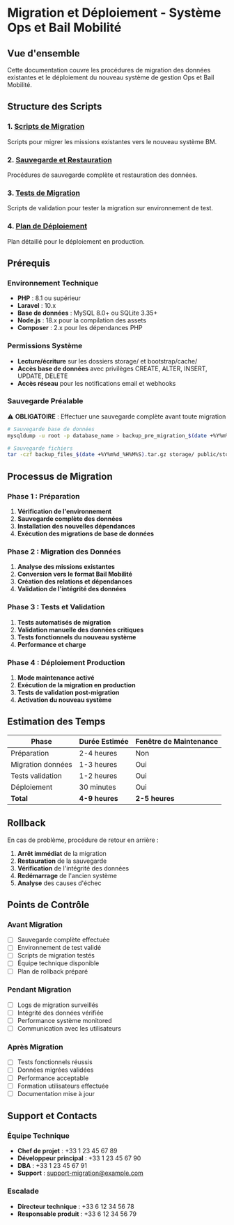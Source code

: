 # Migration et Déploiement - Système Ops et Bail Mobilité

## Vue d'ensemble

Cette documentation couvre les procédures de migration des données existantes et le déploiement du nouveau système de gestion Ops et Bail Mobilité.

## Structure des Scripts

### 1. [Scripts de Migration](./migration-scripts/)
Scripts pour migrer les missions existantes vers le nouveau système BM.

### 2. [Sauvegarde et Restauration](./backup-restore/)
Procédures de sauvegarde complète et restauration des données.

### 3. [Tests de Migration](./migration-tests/)
Scripts de validation pour tester la migration sur environnement de test.

### 4. [Plan de Déploiement](./deployment-plan.md)
Plan détaillé pour le déploiement en production.

## Prérequis

### Environnement Technique
- **PHP** : 8.1 ou supérieur
- **Laravel** : 10.x
- **Base de données** : MySQL 8.0+ ou SQLite 3.35+
- **Node.js** : 18.x pour la compilation des assets
- **Composer** : 2.x pour les dépendances PHP

### Permissions Système
- **Lecture/écriture** sur les dossiers storage/ et bootstrap/cache/
- **Accès base de données** avec privilèges CREATE, ALTER, INSERT, UPDATE, DELETE
- **Accès réseau** pour les notifications email et webhooks

### Sauvegarde Préalable
⚠️ **OBLIGATOIRE** : Effectuer une sauvegarde complète avant toute migration

```bash
# Sauvegarde base de données
mysqldump -u root -p database_name > backup_pre_migration_$(date +%Y%m%d_%H%M%S).sql

# Sauvegarde fichiers
tar -czf backup_files_$(date +%Y%m%d_%H%M%S).tar.gz storage/ public/storage/
```

## Processus de Migration

### Phase 1 : Préparation

1. **Vérification de l'environnement**
2. **Sauvegarde complète des données**
3. **Installation des nouvelles dépendances**
4. **Exécution des migrations de base de données**

### Phase 2 : Migration des Données

1. **Analyse des missions existantes**
2. **Conversion vers le format Bail Mobilité**
3. **Création des relations et dépendances**
4. **Validation de l'intégrité des données**

### Phase 3 : Tests et Validation

1. **Tests automatisés de migration**
2. **Validation manuelle des données critiques**
3. **Tests fonctionnels du nouveau système**
4. **Performance et charge**

### Phase 4 : Déploiement Production

1. **Mode maintenance activé**
2. **Exécution de la migration en production**
3. **Tests de validation post-migration**
4. **Activation du nouveau système**

## Estimation des Temps

| Phase | Durée Estimée | Fenêtre de Maintenance |
|-------|---------------|------------------------|
| Préparation | 2-4 heures | Non |
| Migration données | 1-3 heures | Oui |
| Tests validation | 1-2 heures | Oui |
| Déploiement | 30 minutes | Oui |
| **Total** | **4-9 heures** | **2-5 heures** |

## Rollback

En cas de problème, procédure de retour en arrière :

1. **Arrêt immédiat** de la migration
2. **Restauration** de la sauvegarde
3. **Vérification** de l'intégrité des données
4. **Redémarrage** de l'ancien système
5. **Analyse** des causes d'échec

## Points de Contrôle

### Avant Migration
- [ ] Sauvegarde complète effectuée
- [ ] Environnement de test validé
- [ ] Scripts de migration testés
- [ ] Équipe technique disponible
- [ ] Plan de rollback préparé

### Pendant Migration
- [ ] Logs de migration surveillés
- [ ] Intégrité des données vérifiée
- [ ] Performance système monitored
- [ ] Communication avec les utilisateurs

### Après Migration
- [ ] Tests fonctionnels réussis
- [ ] Données migrées validées
- [ ] Performance acceptable
- [ ] Formation utilisateurs effectuée
- [ ] Documentation mise à jour

## Support et Contacts

### Équipe Technique
- **Chef de projet** : +33 1 23 45 67 89
- **Développeur principal** : +33 1 23 45 67 90
- **DBA** : +33 1 23 45 67 91
- **Support** : support-migration@example.com

### Escalade
- **Directeur technique** : +33 6 12 34 56 78
- **Responsable produit** : +33 6 12 34 56 79